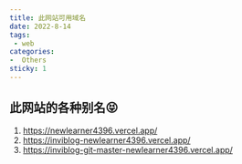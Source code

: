 ```yaml
---
title: 此网站可用域名
date: 2022-8-14
tags:
 - web
categories:
-  Others
sticky: 1
---
```

## 此网站的各种别名😝  

1. <https://newlearner4396.vercel.app/>
2. <https://inviblog-newlearner4396.vercel.app/>
3. <https://inviblog-git-master-newlearner4396.vercel.app/>
